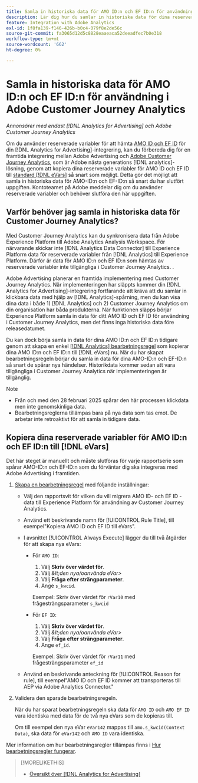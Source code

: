```yaml
---
title: Samla in historiska data för AMO ID:n och EF ID:n för användning i Adobe Customer Journey Analytics
description: Lär dig hur du samlar in historiska data för dina reserverade variabler i Adobe Analytics för framtida bruk i Adobe Customer Journey Analytics
feature: Integration with Adobe Analytics
exl-id: 1f8fa139-f146-426b-b0c4-079f8e2de56c
source-git-commit: fa3065d12d5c8828eaaeaca52deeadfec7b0e318
workflow-type: tm+mt
source-wordcount: '662'
ht-degree: 0%

---
```


# Samla in historiska data för AMO ID:n och EF ID:n för användning i Adobe Customer Journey Analytics

*Annonsörer med endast [!DNL Analytics for Advertising] och Adobe Customer Journey Analytics*

Om du använder reserverade variabler för att hämta [AMO ID och EF ID](ids.md) för din [!DNL Analytics for Advertising]-integrering, kan du förbereda dig för en framtida integrering mellan Adobe Advertising och [Adobe Customer Journey Analytics](https://experienceleague.adobe.com/en/docs/analytics-platform/using/cja-overview/cja-overview), som är Adobe nästa generations [!DNL analytics]-lösning, genom att kopiera dina reserverade variabler för AMO ID och EF ID till [standard [!DNL eVars]](https://experienceleague.adobe.com/en/docs/analytics/components/dimensions/evar) så snart som möjligt. Detta gör det möjligt att samla in historiska data för AMO-ID:n och EF-ID:n så snart du har slutfört uppgiften. Kontoteamet på Adobe meddelar dig om du använder reserverade variabler och behöver slutföra den här uppgiften.

<!-- You can also do the same for any other reserved variables you use for your [!DNL Analytics for Advertising] implementation. -->

<!-- This will allow Adobe Experience Platform, which supplies data to Customer Journey Analytics, to begin collecting historical data for your [!DNL rVars] as soon as you complete the task. -->

## Varför behöver jag samla in historiska data för Customer Journey Analytics?

Med Customer Journey Analytics kan du synkronisera data från Adobe Experience Platform till Adobe Analytics Analysis Workspace. För närvarande skickar inte [!DNL Analytics Data Connector] till Experience Platform data för reserverade variabler från [!DNL Analytics] till Experience Platform. Därför är data för AMO ID:n och EF ID:n som hämtas av reserverade variabler inte tillgängliga i Customer Journey Analytics. <!-- Instead, XXXXXXXXXX what exactly? -->.<!-- Does the Analytics for Advertising implementation use the Analytics Data Connector in particular (why would it use anything?), and we're planning to implement the Web SDK to do it instead in the future? -->

Adobe Advertising planerar en framtida implementering med Customer Journey Analytics. När implementeringen har släppts kommer din [!DNL Analytics for Advertising]-integrering fortfarande att kräva att du samlar in klickbara data <!-- Add back if we implement this:  and (DSP users) view-through data --> med hjälp av [!DNL Analytics]-spårning, men du kan visa dina data i både 1\) [!DNL Analytics] <!-- (Analysis Workspace using data from [!DNL Analytics]) --> och 2\) Customer Journey Analytics <!-- (Analysis Workspace using data from Experience Platform)--> om din organisation har båda produkterna. När funktionen släpps börjar Experience Platform samla in data för ditt AMO ID och EF ID för användning i Customer Journey Analytics, men det finns inga historiska data före releasedatumet.

Du kan dock börja samla in data för dina AMO ID:n och EF ID:n <!-- [!DNL rVars] --> tidigare genom att skapa en enkel [[!DNL Analytics] bearbetningsregel](https://experienceleague.adobe.com/en/docs/analytics/admin/admin-tools/manage-report-suites/edit-report-suite/report-suite-general/c-processing-rules/processing-rules) som kopierar dina AMO ID:n och EF ID:n <!-- [!DNL rVars] --> till [!DNL eVars] nu. När du har skapat bearbetningsregeln börjar du samla in data för dina AMO-ID:n och EF-ID:n <!-- [!DNL rVars] --> så snart de spårar nya händelser. Historikdata kommer sedan att vara tillgängliga i Customer Journey Analytics när implementeringen är tillgänglig.

>[!NOTE]
>
>* Från och med den 28 februari 2025 spårar den här processen klickdata men inte genomskinliga data.
>* Bearbetningsreglerna tillämpas bara på nya data som tas emot. De arbetar inte retroaktivt för att samla in tidigare data.

## Kopiera dina reserverade variabler för AMO ID:n och EF ID:n till [!DNL eVars]

Det här steget är manuellt och måste slutföras för varje rapportserie som spårar AMO-ID:n och EF-ID:n <!-- [!DNL rVars] --> som du förväntar dig ska integreras med Adobe Advertising i framtiden.

1. [Skapa en bearbetningsregel](https://experienceleague.adobe.com/en/docs/analytics/admin/admin-tools/manage-report-suites/edit-report-suite/report-suite-general/c-processing-rules/c-processing-rules-configuration/t-processing-rules) med följande inställningar:

   * Välj den rapportsvit för vilken du vill migrera AMO ID- och EF ID <!-- [!DNL rVar] -->-data till Experience Platform för användning av Customer Journey Analytics.

   * Använd ett beskrivande namn för [!UICONTROL Rule Title], till exempel&quot;Kopiera AMO ID och EF ID till eVars&quot;.

   * I avsnittet [!UICONTROL Always Execute] lägger du till två åtgärder för att skapa nya eVars:

      * För `AMO ID`:

         1. Välj **Skriv över värdet för**.
         1. Välj *\&lt;den nya/oanvända eVar\>*
         1. Välj **Fråga efter strängparameter**.
         1. Ange `s_kwcid`.

        Exempel: Skriv över värdet för `rVar10` med frågesträngsparameter `s_kwcid`

      * För `EF ID`:

         1. Välj **Skriv över värdet för**.
         1. Välj *\&lt;den nya/oanvända eVar\>*
         1. Välj **Fråga efter strängparameter**.
         1. Ange `ef_id`.

        Exempel: Skriv över värdet för `rVar11` med frågesträngsparameter `ef_id`

   * Använd en beskrivande anteckning för [!UICONTROL Reason for rule], till exempel&quot;AMO ID och EF ID kommer att transporteras till AEP via Adobe Analytics Connector.&quot;

1. Validera den sparade bearbetningsregeln.

   När du har sparat bearbetningsregeln ska data för `AMO ID` och `AMO EF ID` <!-- the existing reserved variables --> vara identiska med data för de två nya eVars som de kopieras till.

   Om till exempel den nya eVar `eVar142` mappas till `amo.s_kwcid(Context Data)`, ska data för `eVar142` och `AMO ID` vara identiska.

Mer information om hur bearbetningsregler tillämpas finns i [Hur bearbetningsregler fungerar](https://experienceleague.adobe.com/en/docs/analytics/admin/admin-tools/manage-report-suites/edit-report-suite/report-suite-general/c-processing-rules/c-processing-rules-configuration/processing-rules-about).

>[!MORELIKETHIS]
>
>* [Översikt över [!DNL Analytics for Advertising]](overview.md)
